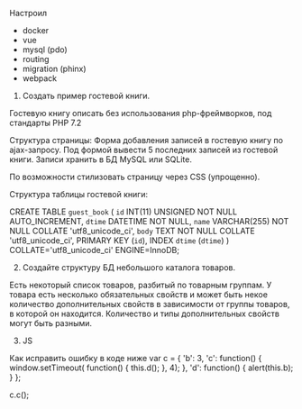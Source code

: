 Настроил 
  - docker
  - vue
  - mysql (pdo)
  - routing
  - migration (phinx)
  - webpack


1. Создать пример гостевой книги.
 
Гостевую книгу описать без использования php-фреймворков, под стандарты PHP 7.2
 
Структура страницы:
Форма добавления записей в гостевую книгу по ajax-запросу.
Под формой вывести 5 последних записей из гостевой книги. Записи хранить в БД MySQL или SQLite.
 
По возможности стилизовать страницу через CSS (упрощенно).
 
Структура таблицы гостевой книги:
 
CREATE TABLE `guest_book` (
`id` INT(11) UNSIGNED NOT NULL AUTO_INCREMENT,
`dtime` DATETIME NOT NULL,
`name` VARCHAR(255) NOT NULL COLLATE 'utf8_unicode_ci',
`body` TEXT NOT NULL COLLATE 'utf8_unicode_ci',
PRIMARY KEY (`id`),
INDEX `dtime` (`dtime`)
) COLLATE='utf8_unicode_ci' ENGINE=InnoDB;
 
 
2. Создайте структуру БД небольшого каталога товаров.
 
Есть некоторый список товаров, разбитый по товарным группам.
У товара есть несколько обязательных свойств и может быть некое количество дополнительных свойств в зависимости от группы товаров, в которой он находится.
Количество и типы дополнительных свойств могут быть разными.
 
 
3. JS
 
Как исправить ошибку в коде ниже
var c = {
  'b': 3,
  'c': function() {
     window.setTimeout(
        function() {
          this.d();
        }, 4);
     },
  'd': function() {
     alert(this.b);
  }
};
 
c.c();
